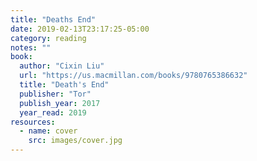 ```yaml
---
title: "Deaths End"
date: 2019-02-13T23:17:25-05:00
category: reading
notes: ""
book:
  author: "Cixin Liu"
  url: "https://us.macmillan.com/books/9780765386632"
  title: "Death's End"
  publisher: "Tor"
  publish_year: 2017
  year_read: 2019
resources:
  - name: cover
    src: images/cover.jpg
---
```


